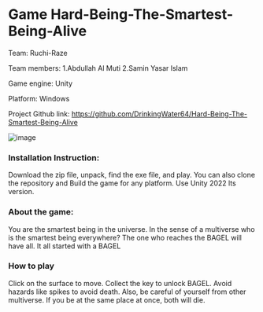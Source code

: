 # Game Hard-Being-The-Smartest-Being-Alive
 
 Team: Ruchi-Raze
 
 Team members: 1.Abdullah Al Muti 2.Samin Yasar Islam
 
 Game engine: Unity
 
 Platform: Windows
 
 Project Github link: https://github.com/DrinkingWater64/Hard-Being-The-Smartest-Being-Alive

![image](https://github.com/user-attachments/assets/8f718f57-3a17-43b1-b316-a8e076b18467)

 
 ### Installation Instruction:
 
 Download the zip file, unpack, find the exe file, and play.
 You can also clone the repository and Build the game for any platform. Use Unity 2022 lts version.

 ### About the game:
 
 You are the smartest being in the universe. In the sense of a multiverse who is the smartest being everywhere? The one who reaches the BAGEL will have all. It all started with a BAGEL

 ### How to play
 
 Click on the surface to move. Collect the key to unlock BAGEL. Avoid hazards like spikes to avoid death. Also, be careful of yourself from other multiverse. If you be at the same place at once, both will die.
